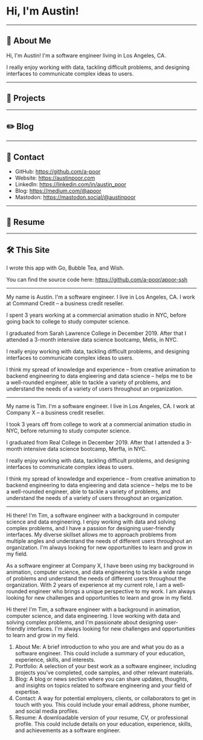 # Hi, I'm Austin!

---

## 👋 About Me

Hi, I'm Austin! I'm a software engineer living in Los Angeles, CA. 

I really enjoy working with data, tackling difficult problems, and designing interfaces to communicate complex ideas to users.


---

## 🚀 Projects


---

## ✏️ Blog


---

## 📨 Contact 

- GitHub: https://github.com/a-poor
- Website: https://austinpoor.com
- LinkedIn: https://linkedin.com/in/austin_poor
- Blog: https://medium.com/@apoor
- Mastodon: https://mastodon.social/@austinpoor

---

## 💼 Resume


---

## 🛠️ This Site

I wrote this app with Go, Bubble Tea, and Wish.

You can find the source code here: https://github.com/a-poor/apoor-ssh


---

My name is Austin. I'm a software engineer. I live in Los Angeles, CA. I work at Command Credit – a business credit reseller. 

I spent 3 years working at a commercial animation studio in NYC, before going back to college to study computer science.

I graduated from Sarah Lawrence College in December 2019. After that I attended a 3-month intensive data science bootcamp, Metis, in NYC.

I really enjoy working with data, tackling difficult problems, and designing interfaces to communicate complex ideas to users.

I think my spread of knowledge and experience – from creative animation to backend engineering to data engieering and data science – helps 
me to be a well-rounded engineer, able to tackle a variety of problems, and understand the needs of a variety of users throughout an organization.

---

My name is Tim. I'm a software engineer. I live in Los Angeles, CA. I work at Company X – a business credit reseller. 

I took 3 years off from college to work at a commercial animation studio in NYC, before returning to study computer science.

I graduated from Real College in December 2019. After that I attended a 3-month intensive data science bootcamp, Merfla, in NYC.

I really enjoy working with data, tackling difficult problems, and designing interfaces to communicate complex ideas to users.

I think my spread of knowledge and experience – from creative animation to backend engineering to data engieering and data science – helps 
me to be a well-rounded engineer, able to tackle a variety of problems, and understand the needs of a variety of users throughout an organization.


---

Hi there! I'm Tim, a software engineer with a background in computer science and data engineering. I enjoy working with data and solving complex problems, and I have a passion for designing user-friendly interfaces. My diverse skillset allows me to approach problems from multiple angles and understand the needs of different users throughout an organization. I'm always looking for new opportunities to learn and grow in my field.

As a software engineer at Company X, I have been using my background in animation, computer science, and data engineering to tackle a wide range of problems and understand the needs of different users throughout the organization. With 2 years of experience at my current role, I am a well-rounded engineer who brings a unique perspective to my work. I am always looking for new challenges and opportunities to learn and grow in my field.

Hi there! I'm Tim, a software engineer with a background in animation, computer science, and data engineering. I love working with data and solving complex problems, and I'm passionate about designing user-friendly interfaces. I'm always looking for new challenges and opportunities to learn and grow in my field.

1. About Me: A brief introduction to who you are and what you do as a software engineer. This could include a summary of your education, experience, skills, and interests.
2. Portfolio: A selection of your best work as a software engineer, including projects you've completed, code samples, and other relevant materials.
3. Blog: A blog or news section where you can share updates, thoughts, and insights on topics related to software engineering and your field of expertise.
4. Contact: A way for potential employers, clients, or collaborators to get in touch with you. This could include your email address, phone number, and social media profiles.
5. Resume: A downloadable version of your resume, CV, or professional profile. This could include details on your education, experience, skills, and achievements as a software engineer.

